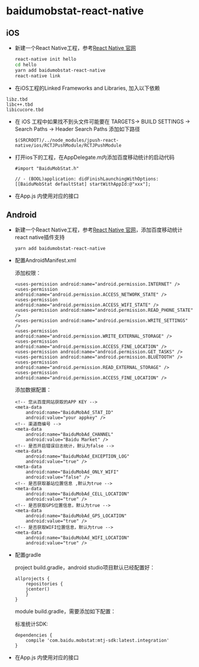 # baidumobstat-react-native
## iOS
- 新建一个React Native工程，参考[React Native 官网](https://facebook.github.io/react-native/)

     ```bash
     react-native init hello
     cd hello
     yarn add baidumobstat-react-native
     react-native link
     ```

- 在iOS工程的Linked Frameworks and Libraries, 加入以下依赖
```
libz.tbd
libc++.tbd
libicucore.tbd
```

- 在 iOS 工程中如果找不到头文件可能要在 TARGETS-> BUILD SETTINGS -> Search Paths -> Header Search Paths 添加如下路径

    ```
    $(SRCROOT)/../node_modules/jpush-react-native/ios/RCTJPushModule/RCTJPushModule
    ```
    
- 打开ios下的工程，在AppDelegate.m内添加百度移动统计的启动代码
  
     ```objc
     #import "BaiduMobStat.h"
     
     // - (BOOL)application: didFinishLaunchingWithOptions:
     [[BaiduMobStat defaultStat] startWithAppId:@"xxx"];
     ```
 
- 在App.js 内使用对应的接口

## Android
* 新建一个React Native工程，参考[React Native 官网](https://facebook.github.io/react-native/)，添加百度移动统计react native插件支持
	
	```
	yarn add baidumobstat-react-native
	```
* 配置AndroidManifest.xml
	
	添加权限：
	
	```
	<uses-permission android:name="android.permission.INTERNET" />
	<uses-permission android:name="android.permission.ACCESS_NETWORK_STATE" />
	<uses-permission android:name="android.permission.ACCESS_WIFI_STATE" />
	<uses-permission android:name="android.permission.READ_PHONE_STATE" />
	<uses-permission android:name="android.permission.WRITE_SETTINGS" />
	<uses-permission android:name="android.permission.WRITE_EXTERNAL_STORAGE" />
	<uses-permission android:name="android.permission.ACCESS_FINE_LOCATION" />
	<uses-permission android:name="android.permission.GET_TASKS" />
	<uses-permission android:name="android.permission.BLUETOOTH" />
	<uses-permission android:name="android.permission.READ_EXTERNAL_STORAGE" />
	<uses-permission android:name="android.permission.ACCESS_FINE_LOCATION" />
	```
	
	添加数据配置：
	
	```
    <!-- 您从百度网站获取的APP KEY -->
    <meta-data
        android:name="BaiduMobAd_STAT_ID"
        android:value="your appkey" /> 
    <!-- 渠道商编号 -->
    <meta-data
        android:name="BaiduMobAd_CHANNEL"
        android:value="Baidu Market" />
    <!-- 是否开启错误日志统计，默认为false -->
    <meta-data
        android:name="BaiduMobAd_EXCEPTION_LOG"
        android:value="true" />
    <meta-data
        android:name="BaiduMobAd_ONLY_WIFI"
        android:value="false" />
    <!-- 是否获取基站位置信息 ,默认为true -->
    <meta-data
        android:name="BaiduMobAd_CELL_LOCATION"
        android:value="true" />
    <!-- 是否获取GPS位置信息，默认为true -->
    <meta-data
        android:name="BaiduMobAd_GPS_LOCATION"
        android:value="true" />
    <!-- 是否获取WIFI位置信息，默认为true -->
    <meta-data
        android:name="BaiduMobAd_WIFI_LOCATION"
        android:value="true" />
	```
	
* 配置gradle
	
	project build.gradle，android studio项目默认已经配置好：
	
	```
	allprojects {
   		repositories {
       	jcenter()
    	}
	}
	```
	module build.gradle，需要添加如下配置：
	
	标准统计SDK:
	
	```
	dependencies {
    	compile 'com.baidu.mobstat:mtj-sdk:latest.integration'
	}
	```
	
* 在App.js 内使用对应的接口
